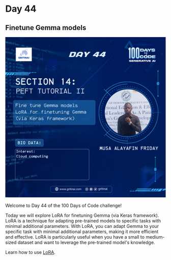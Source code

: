 # Day 44

## Finetune Gemma models 

![100 days of code Day 44](../../Images/Day44.png)

Welcome to Day 44 of the 100 Days of Code challenge!


Today we will explore LoRA for finetuning Gemma (via Keras framework). LoRA is a technique for adapting pre-trained models to specific tasks with minimal additional parameters. With LoRA, you can adapt Gemma to your specific task with minimal additional parameters, making it more efficient and effective. LoRA is particularly useful when you have a small to medium-sized dataset and want to leverage the pre-trained model's knowledge.

Learn how to use [LoRA](https://youtu.be/IZXNgu4dW70?si=mlRawnm8pOOSOBaQ).

